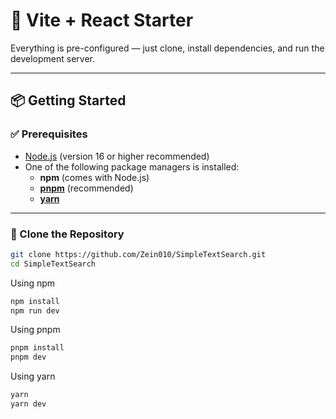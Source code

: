 # 🚀 Vite + React Starter

Everything is pre-configured — just clone, install dependencies, and run the development server.

---

## 📦 Getting Started

### ✅ Prerequisites

- [Node.js](https://nodejs.org/) (version 16 or higher recommended)
- One of the following package managers is installed:
  - **npm** (comes with Node.js)
  - [**pnpm**](https://pnpm.io/) (recommended)
  - [**yarn**](https://yarnpkg.com/)

---

### 🧱 Clone the Repository

```bash
git clone https://github.com/Zein010/SimpleTextSearch.git
cd SimpleTextSearch
```
Using npm
```bash
npm install
npm run dev
```


Using pnpm
```bash
pnpm install
pnpm dev
```




Using yarn
```bash
yarn
yarn dev
```

